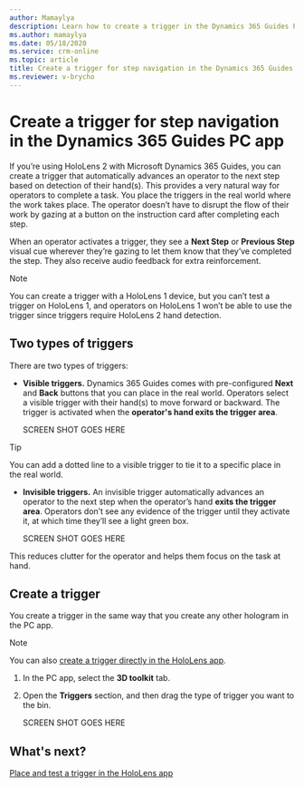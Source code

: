 ```yaml
---
author: Mamaylya
description: Learn how to create a trigger in the Dynamics 365 Guides PC app to automatically advance the operator to the next step based on detection of their hands in HoloLens 2.
ms.author: mamaylya
ms.date: 05/18/2020
ms.service: crm-online
ms.topic: article
title: Create a trigger for step navigation in the Dynamics 365 Guides PC app
ms.reviewer: v-brycho
---
```


# Create a trigger for step navigation in the Dynamics 365 Guides PC app

If you’re using HoloLens 2 with Microsoft Dynamics 365 Guides, you can create a trigger that automatically advances an operator to the next step based on detection of their 
hand(s). This provides a very natural way for operators to complete a task. You place the triggers in the real world where the work takes place. The operator doesn’t have to 
disrupt the flow of their work by gazing at a button on the instruction card after completing each step. 

When an operator activates a trigger, they see a **Next Step** or **Previous Step** visual cue wherever they’re gazing to let them know that they’ve completed the step. They also 
receive audio feedback for extra reinforcement.

> [!NOTE]
> You can create a trigger with a HoloLens 1 device, but you can’t test a trigger on HoloLens 1, and operators on HoloLens 1 won’t be able to use the trigger since 
triggers require HoloLens 2 hand detection.

## Two types of triggers

There are two types of triggers:

- **Visible triggers.** Dynamics 365 Guides comes with pre-configured **Next** and **Back** buttons that you can place in the real world. Operators select a visible trigger with their hand(s) to move forward or backward. The trigger is activated when the **operator's hand exits the trigger area**. 

    SCREEN SHOT GOES HERE
 
> [!TIP]
> You can add a dotted line to a visible trigger to tie it to a specific place in the real world.

- **Invisible triggers.** An invisible trigger automatically advances an operator to the next step when the operator’s hand **exits the trigger area**. Operators don’t see any evidence of the trigger until they activate it, at which time they’ll see a light green box. 

    SCREEN SHOT GOES HERE
 
This reduces clutter for the operator and helps them focus on the task at hand.

## Create a trigger 

You create a trigger in the same way that you create any other hologram in the PC app. 

> [!NOTE]
> You can also [create a trigger directly in the HoloLens app](HoloLens-app-trigger.md).

1.	In the PC app, select the **3D toolkit** tab.

2.	Open the **Triggers** section, and then drag the type of trigger you want to the bin.

    SCREEN SHOT GOES HERE
    
## What's next?

[Place and test a trigger in the HoloLens app](HoloLens-app-trigger.md)
 
